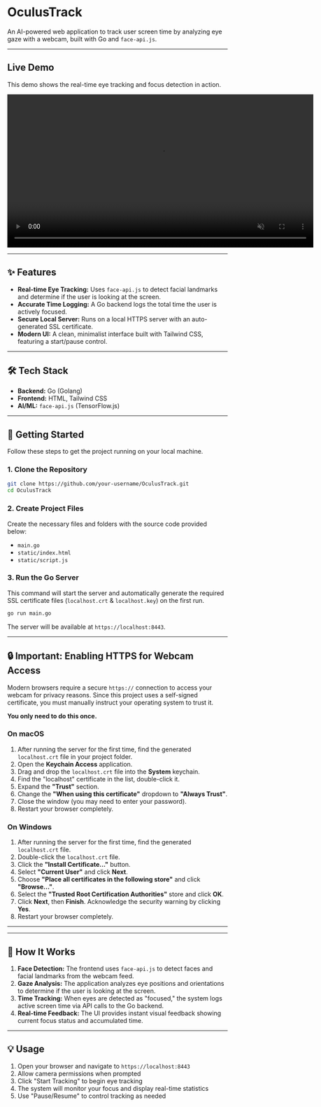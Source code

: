 # OculusTrack 
An AI-powered web application to track user screen time by analyzing eye gaze with a webcam, built with Go and `face-api.js`.

---

## Live Demo
This demo shows the real-time eye tracking and focus detection in action.

<p align="center">
  <video src="./demo.mp4" width="700" controls autoplay loop muted>
     Your browser does not support the video tag.
  </video>
</p>

---

## ✨ Features
* **Real-time Eye Tracking:** Uses `face-api.js` to detect facial landmarks and determine if the user is looking at the screen.
* **Accurate Time Logging:** A Go backend logs the total time the user is actively focused.
* **Secure Local Server:** Runs on a local HTTPS server with an auto-generated SSL certificate.
* **Modern UI:** A clean, minimalist interface built with Tailwind CSS, featuring a start/pause control.

---

## 🛠️ Tech Stack
* **Backend:** Go (Golang)
* **Frontend:** HTML, Tailwind CSS
* **AI/ML:** `face-api.js` (TensorFlow.js)

---

## 🚀 Getting Started
Follow these steps to get the project running on your local machine.

### 1. Clone the Repository
```bash
git clone https://github.com/your-username/OculusTrack.git
cd OculusTrack
```

### 2. Create Project Files
Create the necessary files and folders with the source code provided below:
- `main.go`
- `static/index.html`
- `static/script.js`

### 3. Run the Go Server
This command will start the server and automatically generate the required SSL certificate files (`localhost.crt` & `localhost.key`) on the first run.

```bash
go run main.go
```

The server will be available at `https://localhost:8443`.

---

## 🔒 Important: Enabling HTTPS for Webcam Access
Modern browsers require a secure `https://` connection to access your webcam for privacy reasons. Since this project uses a self-signed certificate, you must manually instruct your operating system to trust it.

**You only need to do this once.**

### On macOS
1. After running the server for the first time, find the generated `localhost.crt` file in your project folder.
2. Open the **Keychain Access** application.
3. Drag and drop the `localhost.crt` file into the **System** keychain.
4. Find the "localhost" certificate in the list, double-click it.
5. Expand the **"Trust"** section.
6. Change the **"When using this certificate"** dropdown to **"Always Trust"**.
7. Close the window (you may need to enter your password).
8. Restart your browser completely.

### On Windows
1. After running the server for the first time, find the generated `localhost.crt` file.
2. Double-click the `localhost.crt` file.
3. Click the **"Install Certificate..."** button.
4. Select **"Current User"** and click **Next**.
5. Choose **"Place all certificates in the following store"** and click **"Browse..."**.
6. Select the **"Trusted Root Certification Authorities"** store and click **OK**.
7. Click **Next**, then **Finish**. Acknowledge the security warning by clicking **Yes**.
8. Restart your browser completely.

---


---

## 🧠 How It Works
1. **Face Detection:** The frontend uses `face-api.js` to detect faces and facial landmarks from the webcam feed.
2. **Gaze Analysis:** The application analyzes eye positions and orientations to determine if the user is looking at the screen.
3. **Time Tracking:** When eyes are detected as "focused," the system logs active screen time via API calls to the Go backend.
4. **Real-time Feedback:** The UI provides instant visual feedback showing current focus status and accumulated time.

---

## 💡 Usage
1. Open your browser and navigate to `https://localhost:8443`
2. Allow camera permissions when prompted
3. Click "Start Tracking" to begin eye tracking
4. The system will monitor your focus and display real-time statistics
5. Use "Pause/Resume" to control tracking as needed
